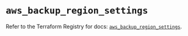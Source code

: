 # `aws_backup_region_settings`

Refer to the Terraform Registry for docs: [`aws_backup_region_settings`](https://registry.terraform.io/providers/hashicorp/aws/5.87.0/docs/resources/backup_region_settings).
